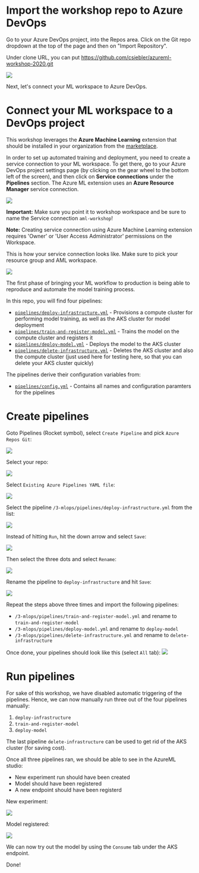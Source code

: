 # Import the workshop repo to Azure DevOps

Go to your Azure DevOps project, into the Repos area.
Click on the Git repo dropdown at the top of the page and then on "Import Repository".

Under clone URL, you can put https://github.com/csiebler/azureml-workshop-2020.git

![](images/import_repo.png)

Next, let's connect your ML workspace to Azure DevOps.

# Connect your ML workspace to a DevOps project

This workshop leverages the **Azure Machine Learning** extension that should be installed in your organization from the [marketplace](https://marketplace.visualstudio.com/items?itemName=ms-air-aiagility.vss-services-azureml).

In order to set up automated training and deployment, you need to create a service connection to your ML workspace. To get there, go to your Azure DevOps project settings page (by clicking on the gear wheel to the bottom left of the screen), and then click on **Service connections** under the **Pipelines** section. The Azure ML extension uses an **Azure Resource Manager** service connection.

![](images/create_service_connection.png)

**Important:** Make sure you point it to workshop workspace and be sure to name the Service connection `aml-workshop`!

**Note:** Creating service connection using Azure Machine Learning extension requires 'Owner' or 'User Access Administrator' permissions on the Workspace.

This is how your service connection looks like. Make sure to pick your resource group and AML workspace.

![](images/setup_service_connection.png)

The first phase of bringing your ML workflow to production is being able
to reproduce and automate the model training process.

In this repo, you will find four pipelines:

- [`pipelines/deploy-infrastructure.yml`](pipelines/deploy-infrastructure.yml) - Provisions a compute cluster for performing model training, as well as the AKS cluster for model deployment
- [`pipelines/train-and-register-model.yml`](pipelines/train-and-register-model.yml) - Trains the model on the compute cluster and registers it
- [`pipelines/deploy-model.yml`](pipelines/deploy-model.yml) - Deploys the model to the AKS cluster
- [`pipelines/delete-infrastructure.yml`](pipelines/delete-infrastructure.yml) - Deletes the AKS cluster and also the compute cluster (just used here for testing here, so that you can delete your AKS cluster quickly)

The pipelines derive their configuration variables from:

- [`pipelines/config.yml`](pipelines/config.yml) - Contains all names and configuration paramters for the pipelines

# Create pipelines

Goto Pipelines (Rocket symbol), select `Create Pipeline` and pick `Azure Repos Git`:

![](images/from_repo.png)

Select your repo:

![](images/select_repo.png)

Select `Existing Azure Pipelines YAML file`:

![](images/select_existing.png)

Select the pipeline
`/3-mlops/pipelines/deploy-infrastructure.yml` from the list:

![](images/pipeline1.png)

Instead of hitting `Run`, hit the down arrow and select `Save`:

![](images/save_pipeline.png)

Then select the three dots and select `Rename`:

![](images/dots.png)

Rename the pipeline to `deploy-infrastructure` and hit `Save`:

![](images/rename.png)

Repeat the steps above three times and import the following pipelines:

- `/3-mlops/pipelines/train-and-register-model.yml` and rename to `train-and-register-model`
- `/3-mlops/pipelines/deploy-model.yml` and rename to `deploy-model`
- `/3-mlops/pipelines/delete-infrastructure.yml` and rename to `delete-infrastructure`

Once done, your pipelines should look like this (select `All` tab): 
![](images/all_piplines.png)


# Run pipelines

For sake of this workshop, we have disabled automatic triggering of the pipelines. Hence, we can now manually run three out of the four pipelines manually:

1. `deploy-infrastructure`
1. `train-and-register-model`
1. `deploy-model`

The last pipeline `delete-infrastructure` can be used to get rid of the AKS cluster (for saving cost).

Once all three pipelines ran, we should be able to see in the AzureML studio:

- New experiment run should have been created
- Model should have been registered
- A new endpoint should have been registerd 

New experiment:

![](images/exp-ci.png)

Model registered:

![](images/model_reg.png)

We can now try out the model by using the `Consume` tab under the AKS endpoint.

Done!